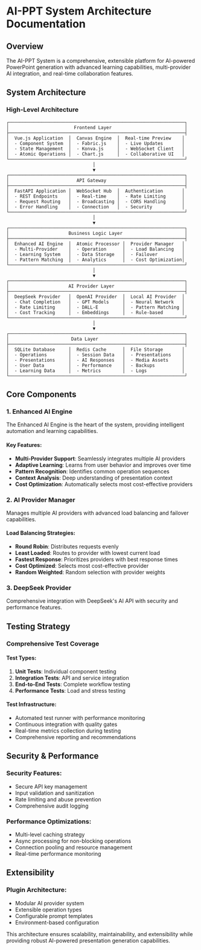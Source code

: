 # AI-PPT System Architecture Documentation

## Overview

The AI-PPT System is a comprehensive, extensible platform for AI-powered PowerPoint generation with advanced learning capabilities, multi-provider AI integration, and real-time collaboration features.

## System Architecture

### High-Level Architecture

```
┌─────────────────────────────────────────────────────────────────┐
│                        Frontend Layer                           │
├─────────────────────────────────────────────────────────────────┤
│  Vue.js Application  │  Canvas Engine  │  Real-time Preview    │
│  - Component System  │  - Fabric.js    │  - Live Updates       │
│  - State Management  │  - Konva.js     │  - WebSocket Client   │
│  - Atomic Operations │  - Chart.js     │  - Collaborative UI   │
└─────────────────────────────────────────────────────────────────┘
                                │
                                ▼
┌─────────────────────────────────────────────────────────────────┐
│                         API Gateway                             │
├─────────────────────────────────────────────────────────────────┤
│  FastAPI Application │  WebSocket Hub  │  Authentication       │
│  - REST Endpoints    │  - Real-time    │  - Rate Limiting      │
│  - Request Routing   │  - Broadcasting │  - CORS Handling      │
│  - Error Handling    │  - Connection   │  - Security           │
└─────────────────────────────────────────────────────────────────┘
                                │
                                ▼
┌─────────────────────────────────────────────────────────────────┐
│                      Business Logic Layer                       │
├─────────────────────────────────────────────────────────────────┤
│  Enhanced AI Engine  │  Atomic Processor │  Provider Manager   │
│  - Multi-Provider    │  - Operation      │  - Load Balancing   │
│  - Learning System   │  - Data Storage   │  - Failover         │
│  - Pattern Matching  │  - Analytics      │  - Cost Optimization│
└─────────────────────────────────────────────────────────────────┘
                                │
                                ▼
┌─────────────────────────────────────────────────────────────────┐
│                      AI Provider Layer                          │
├─────────────────────────────────────────────────────────────────┤
│  DeepSeek Provider   │  OpenAI Provider  │  Local AI Provider  │
│  - Chat Completion   │  - GPT Models     │  - Neural Network   │
│  - Rate Limiting     │  - DALL-E         │  - Pattern Matching │
│  - Cost Tracking     │  - Embeddings     │  - Rule-based       │
└─────────────────────────────────────────────────────────────────┘
                                │
                                ▼
┌─────────────────────────────────────────────────────────────────┐
│                       Data Layer                                │
├─────────────────────────────────────────────────────────────────┤
│  SQLite Database     │  Redis Cache      │  File Storage       │
│  - Operations        │  - Session Data   │  - Presentations    │
│  - Presentations     │  - AI Responses   │  - Media Assets     │
│  - User Data         │  - Performance    │  - Backups          │
│  - Learning Data     │  - Metrics        │  - Logs             │
└─────────────────────────────────────────────────────────────────┘
```

## Core Components

### 1. Enhanced AI Engine

The Enhanced AI Engine is the heart of the system, providing intelligent automation and learning capabilities.

#### Key Features:
- **Multi-Provider Support**: Seamlessly integrates multiple AI providers
- **Adaptive Learning**: Learns from user behavior and improves over time
- **Pattern Recognition**: Identifies common operation sequences
- **Context Analysis**: Deep understanding of presentation context
- **Cost Optimization**: Automatically selects most cost-effective providers

### 2. AI Provider Manager

Manages multiple AI providers with advanced load balancing and failover capabilities.

#### Load Balancing Strategies:
- **Round Robin**: Distributes requests evenly
- **Least Loaded**: Routes to provider with lowest current load
- **Fastest Response**: Prioritizes providers with best response times
- **Cost Optimized**: Selects most cost-effective provider
- **Random Weighted**: Random selection with provider weights

### 3. DeepSeek Provider

Comprehensive integration with DeepSeek's AI API with security and performance features.

## Testing Strategy

### Comprehensive Test Coverage

#### Test Types:
1. **Unit Tests**: Individual component testing
2. **Integration Tests**: API and service integration
3. **End-to-End Tests**: Complete workflow testing
4. **Performance Tests**: Load and stress testing

#### Test Infrastructure:
- Automated test runner with performance monitoring
- Continuous integration with quality gates
- Real-time metrics collection during testing
- Comprehensive reporting and recommendations

## Security & Performance

### Security Features:
- Secure API key management
- Input validation and sanitization
- Rate limiting and abuse prevention
- Comprehensive audit logging

### Performance Optimizations:
- Multi-level caching strategy
- Async processing for non-blocking operations
- Connection pooling and resource management
- Real-time performance monitoring

## Extensibility

### Plugin Architecture:
- Modular AI provider system
- Extensible operation types
- Configurable prompt templates
- Environment-based configuration

This architecture ensures scalability, maintainability, and extensibility while providing robust AI-powered presentation generation capabilities.